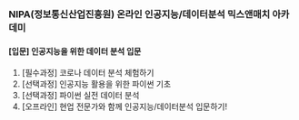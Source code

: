 ### NIPA(정보통신산업진흥원) 온라인 인공지능/데이터분석 믹스앤매치 아카데미
 #### [입문] 인공지능을 위한 데이터 분석 입문
1. [필수과정] 코로나 데이터 분석 체험하기
2. [선택과정] 인공지능 활용을 위한 파이썬 기초
3. [선택과정] 파이썬 실전 데이터 분석
4. [오프라인] 현업 전문가와 함께 인공지능/데이터분석 입문하기!
